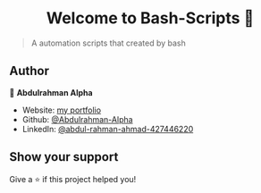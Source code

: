 <h1 align="center">Welcome to Bash-Scripts 👋</h1>
<p>
</p>

> A automation scripts that created by bash

## Author

👤 **Abdulrahman Alpha**

* Website: [my portfolio](https://abdulrahman-alpha.github.io/Abdulrahman-Portofilio.github.io/)
* Github: [@Abdulrahman-Alpha](https://github.com/Abdulrahman-Alpha)
* LinkedIn: [@abdul-rahman-ahmad-427446220](https://linkedin.com/in/abdul-rahman-ahmad-427446220)

## Show your support

Give a ⭐️ if this project helped you!